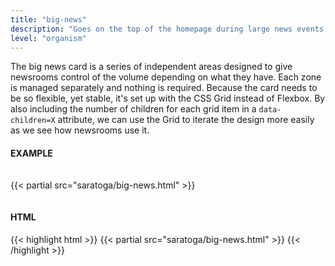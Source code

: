 ```yaml
---
title: "big-news"
description: "Goes on the top of the homepage during large news events."
level: "organism"
---
```


The big news card is a series of independent areas designed to give newsrooms control of the volume depending on what they have. Each zone is managed separately and nothing is required. Because the card needs to be so flexible, yet stable, it's set up with the CSS Grid instead of Flexbox. By also including the number of children for each grid item in a `data-children=X` attribute, we can use the Grid to iterate the design more easily as we see how newsrooms use it.

#### EXAMPLE

<div class="example" style="padding: 15px 0;">
{{< partial src="saratoga/big-news.html" >}}
</div>

#### HTML

{{< highlight html >}}
{{< partial src="saratoga/big-news.html" >}}
{{< /highlight >}}
